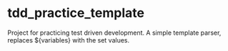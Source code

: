 # tdd_practice_template
Project for practicing test driven development. A simple template parser, replaces ${variables} with the set values.
